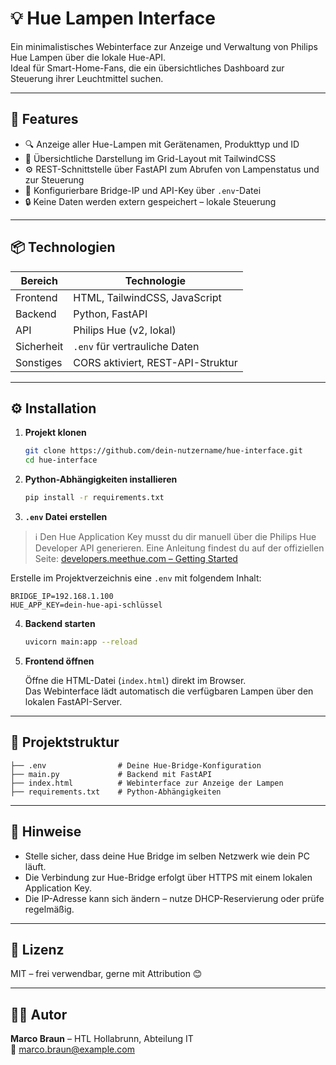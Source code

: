 # 💡 Hue Lampen Interface

Ein minimalistisches Webinterface zur Anzeige und Verwaltung von Philips Hue Lampen über die lokale Hue-API.  
Ideal für Smart-Home-Fans, die ein übersichtliches Dashboard zur Steuerung ihrer Leuchtmittel suchen.

---

## 🚀 Features

- 🔍 Anzeige aller Hue-Lampen mit Gerätenamen, Produkttyp und ID
- 🎨 Übersichtliche Darstellung im Grid-Layout mit TailwindCSS
- ⚙️ REST-Schnittstelle über FastAPI zum Abrufen von Lampenstatus und zur Steuerung
- 💾 Konfigurierbare Bridge-IP und API-Key über `.env`-Datei
- 🔒 Keine Daten werden extern gespeichert – lokale Steuerung

---

## 📦 Technologien

| Bereich        | Technologie        |
|----------------|-------------------|
| Frontend       | HTML, TailwindCSS, JavaScript |
| Backend        | Python, FastAPI    |
| API            | Philips Hue (v2, lokal) |
| Sicherheit     | `.env` für vertrauliche Daten |
| Sonstiges      | CORS aktiviert, REST-API-Struktur |

---

## ⚙️ Installation

1. **Projekt klonen**
   ```bash
   git clone https://github.com/dein-nutzername/hue-interface.git
   cd hue-interface
   ```

2. **Python-Abhängigkeiten installieren**
   ```bash
   pip install -r requirements.txt
   ```

3. **`.env` Datei erstellen**

> ℹ️ Den Hue Application Key musst du dir manuell über die Philips Hue Developer API generieren. 
> Eine Anleitung findest du auf der offiziellen Seite: [developers.meethue.com – Getting Started](https://developers.meethue.com/develop/hue-api-v2/getting-started/)


   Erstelle im Projektverzeichnis eine `.env` mit folgendem Inhalt:

   ```env
   BRIDGE_IP=192.168.1.100
   HUE_APP_KEY=dein-hue-api-schlüssel
   ```

4. **Backend starten**
   ```bash
   uvicorn main:app --reload
   ```

5. **Frontend öffnen**

   Öffne die HTML-Datei (`index.html`) direkt im Browser.  
   Das Webinterface lädt automatisch die verfügbaren Lampen über den lokalen FastAPI-Server.

---

## 📂 Projektstruktur

```
├── .env                # Deine Hue-Bridge-Konfiguration
├── main.py             # Backend mit FastAPI
├── index.html          # Webinterface zur Anzeige der Lampen
├── requirements.txt    # Python-Abhängigkeiten
```

---

## 🔐 Hinweise

- Stelle sicher, dass deine Hue Bridge im selben Netzwerk wie dein PC läuft.
- Die Verbindung zur Hue-Bridge erfolgt über HTTPS mit einem lokalen Application Key.
- Die IP-Adresse kann sich ändern – nutze DHCP-Reservierung oder prüfe regelmäßig.

---

## 📃 Lizenz

MIT – frei verwendbar, gerne mit Attribution 😊

---

## 🙋‍♂️ Autor

**Marco Braun** – HTL Hollabrunn, Abteilung IT  
📧 [marco.braun@example.com](mailto:marco.braun@example.com)
